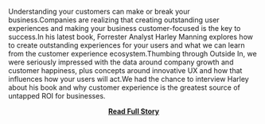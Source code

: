 <p>Understanding your customers can make or break your business.Companies are realizing that creating outstanding user experiences and making your business customer-focused is the key to success.In his latest book, Forrester Analyst Harley Manning explores how to create outstanding experiences for your users and what we can learn from the customer experience ecosystem.Thumbing through Outside In, we were seriously impressed with the data around company growth and customer happiness, plus concepts around innovative UX and how that influences how your users will act.We had the chance to interview Harley about his book and why customer experience is the greatest source of untapped ROI for businesses.</p>
<center><p><a href="http://www.twilio.com/blog/2012/09/podcast-interview-harley-manning-of-forrester-talks-customer-experience-new-book-outside-in.html" style='padding:25px; font-sze:18px; font-weight: bold;'>Read Full Story</a></p></center>
